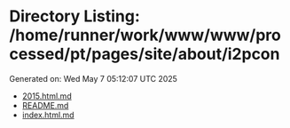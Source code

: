 # Directory Listing: /home/runner/work/www/www/processed/pt/pages/site/about/i2pcon
Generated on: Wed May  7 05:12:07 UTC 2025

- [2015.html.md](2015.html.md)
- [README.md](README.md)
- [index.html.md](index.html.md)
